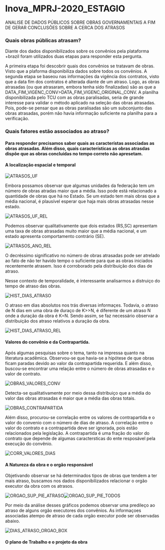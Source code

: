 # Inova_MPRJ-2020_ESTAGIO
ANALISE DE DADOS PÚBLICOS SOBRE OBRAS GOVERNAMENTAIS A FIM DE GERAR CONCLUSÕES SOBRE A CERCA DOS ATRASOS

### Quais obras públicas atrasam?
Diante dos dados disponibilizados sobre os convênios pela plataforma +brazil foram utilizados duas etapas para responder esta pergunta. 
   
   A primeira etapa foi descobrir quais dos convênios se tratavam de obras. Visto que a plaforma disponibiliza dados sobre todos os convẽnios. A segunda etapa se baseou nas informações da vigência dos contratos, visto que a data fim dos contratos é alterada diante de um atraso. Logo, as obras atrasadas (ou que atrasaram, embora tenha sido finalizadas) são as que a DATA_FIM_VIGENC_CONV>DATA_FIM_VIGENC_ORIGINAL_CONV. A planilha disponibilizada pelo TCU com as obras paralisadas, seria de grande interesse para validar o método aplicado na seleção das obras atrasadas. Pois, pode-se pensar que as obras paralisadas são um subconjunto das obras atrasadas, porém não havia informação suficiente na planilha para a verificação.  

### Quais fatores estão associados ao atraso?
#### Para responder precisamos saber quais as característas associadas as obras atrasadas. Além disso, quais características as obras atrasdas dispõe que as obras concluídas no tempo correto não apresetam.
#### A localização espacial e temporal
![ATRASOS_UF](https://github.com/estevanmendes/Inova_MPRJ-2020_ESTAGIO/blob/master/img/OBRAS_ATRASADO_POR_UF.png)

Embora possamos observar que algumas unidades da federação tem um número de obras atradas maior que a média. Isso pode está relacionado a quantidade de obras que há no Estado. Se um estado tem mais obras que a média nacional, é plausível esperar que haja mais obras atrasadas nesse estado.

![ATRASOS_UF_REL](https://github.com/estevanmendes/Inova_MPRJ-2020_ESTAGIO/blob/master/img/OBRAS_ATRASADO_REL_POR_UF.png)

Podemos observar qualitativamente que dois estados (RS,SC) apresentam uma taxa de obras atrasadas muito maior que a média nacional, e um estado apresenta comportamento contrário (SE).

![ATRASOS_ANO_REL](https://github.com/estevanmendes/Inova_MPRJ-2020_ESTAGIO/blob/master/img/OBRAS_ATRASADO_REL_POR_ANO.png)

O decréssimo significativo no número de obras atrasadas pode ser atrelado ao fato de não ter havido tempo o suficiente para que as obras iniciados recentemente atrasem. Isso é corroborado pela distribuição dos dias de atraso.

Nesse contexto de temporalidade, é interessante analisarmos a distruiço do tempo de atraso das obras. 

![HIST_DIAS_ATRASO](https://github.com/estevanmendes/Inova_MPRJ-2020_ESTAGIO/blob/master/img/HISTOGRAMA_DIAS_ATRASADOS.png)

O atraso em dias absolutos nos trás diversas informaçes. Todavia, o atraso de N dias em uma obra de duraço de K>>N, é diferente de um atraso N onde a duração da obra é K=N. Sendo assim, se faz necessário observar a distribuição dos atraso relativos a duração da obra.

![HIST_DIAS_ATRASO_REL](https://github.com/estevanmendes/Inova_MPRJ-2020_ESTAGIO/blob/master/img/HISTOGRAMA_DIAS_ATRASADO_REL.png)

#### Valores do convênio e da Contrapartida.
Após algumas pesquisas sobre o tema, tanto na impressa quanto na literatura acadêmica. Observou-se que havia-se a hipótese de que obras ficam paradas devido ao valor da contrapartida requerida. E além disso, buscou-se encontrar uma relação entre o número de obras atrasadas e o valor de contrato.

![OBRAS_VALORES_CONV](https://github.com/estevanmendes/Inova_MPRJ-2020_ESTAGIO/blob/master/img/HIST_OBRAS_TODOS_VALORES_CONV.png)

Detecta-se qualitativamente por meio dessa distribuiço que a média do valor das obras atrasadas é maior que a média das obras totais.

![OBRAS_CONTRAPARTIDA](https://github.com/estevanmendes/Inova_MPRJ-2020_ESTAGIO/blob/master/img/HIST_CONTRAPARTIDA_CONV.png)

Além disso, procurou-se correlação entre os valores de contrapartida e o valor do convenio com o número de dias de atraso. A correlação entre o valor do contrato e a contrapartida deve ser ignorada, pois estão relacionados pela legislação. A contrapartida é uma fração do valor do contrato que depende de algumas caractersticas do ente resposável pela execução do convênio.

![CORR_VALORES_DIAS](https://github.com/estevanmendes/Inova_MPRJ-2020_ESTAGIO/blob/master/img/CORRELACAO_VALOR_DIAS_ATRASO.png)

#### A Natureza da obra e o orgão responsável
Objetivando observar se há determinados tipos de obras que tendem a ter mais atraso, buscamos nos dados disponibilizados relacionar o orgão executor da obra com os atrasos.

![ORGAO_SUP_PIE_ATRASO](https://github.com/estevanmendes/Inova_MPRJ-2020_ESTAGIO/blob/master/img/RELA%C3%87%C3%82O_ORGAO_EXECUTOR_OBRAS_ATRASADAS_PIE.png)![ORGAO_SUP_PIE_TODOS](https://github.com/estevanmendes/Inova_MPRJ-2020_ESTAGIO/blob/master/img/RELA%C3%87%C3%82O_ORGAO_EXECUTOR_OBRAS_TODAS_PIE.png)

Por meio da análise desses gráficos podemos observar uma predileço ao atraso de alguns orgão executores dos convênios. As informaçoes associadas atempo de atraso de cada orgão executor pode ser observadas abaixo.

![DIAS_ATRASO_ORGAO_BOX](https://github.com/estevanmendes/Inova_MPRJ-2020_ESTAGIO/blob/master/img/DIAS_DE_ATRASO_ORGAO_EXECUTOR_BOXPLOT.png)


#### O plano de Trabalho e o projeto da obra
